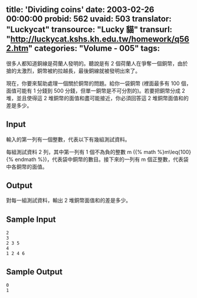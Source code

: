 title: 'Dividing coins'
date: 2003-02-26 00:00:00
probid: 562
uvaid: 503
translator: "Luckycat"
transource: "Lucky 貓"
transurl: "http://luckycat.kshs.kh.edu.tw/homework/q562.htm"
categories: "Volume - 005"
tags:
---

很多人都知道銅線是荷蘭人發明的。聽說是有 2 個荷蘭人在爭奪一個銅幣，由於搶的太激烈，銅幣被約拉越長，最後銅線就被發明出來了。

現在，你要來幫助處理一個關於銅幣的問題。給你一袋銅幣 (裡面最多有 100 個，面值可能有 1 分錢到 500 分錢，但單一銅幣是不可分割的)。若要把銅幣分成 2 堆，並且使得這 2 堆銅幣的面值和盡可能接近，你必須回答這 2 堆銅幣面值和的差是多少。

## Input ##

輸入的第一列有一個整數，代表以下有幾組測試資料。

每組測試資料 2 列，其中第一列有 1 個不為負的整數 m ({% math %}m\leq{100}{% endmath %})，代表袋中銅幣的數目。接下來的一列有 m 個正整數，代表袋中各銅幣的面值。

## Output ##

對每一組測試資料，輸出 2 堆銅幣面值和的差是多少。

## Sample Input ##

	2
	3
	2 3 5
	4
	1 2 4 6

## Sample Output ##

	0
	1